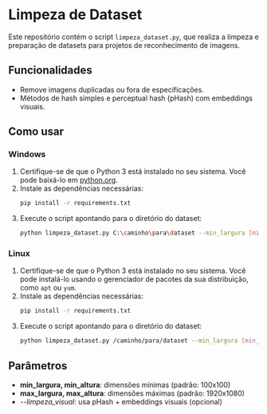 # Limpeza de Dataset

Este repositório contém o script `limpeza_dataset.py`, que realiza a limpeza e preparação de datasets para projetos de reconhecimento de imagens.

## Funcionalidades

- Remove imagens duplicadas ou fora de especificações.
- Métodos de hash simples e perceptual hash (pHash) com embeddings visuais.

## Como usar

### Windows

1. Certifique-se de que o Python 3 está instalado no seu sistema. Você pode baixá-lo em [python.org](https://www.python.org/).
2. Instale as dependências necessárias:
    ```bash
    pip install -r requirements.txt
    ```
3. Execute o script apontando para o diretório do dataset:
    ```bash
    python limpeza_dataset.py C:\caminho\para\dataset --min_largura [min_largura] --min_altura [min_altura] --max_largura [max_largura] --max_altura [max_altura] --limpeza_visual
    ```

### Linux

1. Certifique-se de que o Python 3 está instalado no seu sistema. Você pode instalá-lo usando o gerenciador de pacotes da sua distribuição, como `apt` ou `yum`.
2. Instale as dependências necessárias:
    ```bash
    pip install -r requirements.txt
    ```
3. Execute o script apontando para o diretório do dataset:
    ```bash
    python limpeza_dataset.py /caminho/para/dataset --min_largura [min_largura] --min_altura [min_altura] --max_largura [max_largura] --max_altura [max_altura] --limpeza_visual
    ```

## Parâmetros

- **min_largura, min_altura**: dimensões mínimas (padrão: 100x100)
- **max_largura, max_altura**: dimensões máximas (padrão: 1920x1080)
- *--limpeza_visual*: usa pHash + embeddings visuais (opcional)
